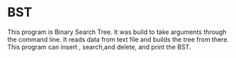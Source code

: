 # BST
This program is Binary Search Tree. It was build to take arguments through the command line. It reads data from text file and builds the tree from there. This program can insert , search,and delete, and print the BST.
